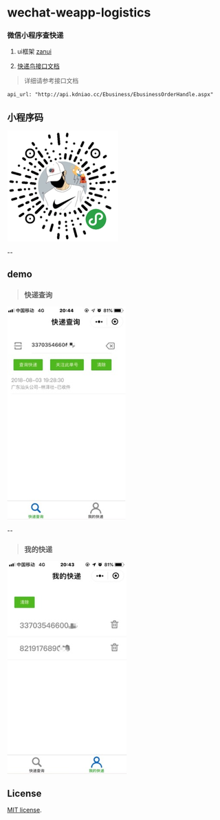 # wechat-weapp-logistics
###  微信小程序查快递


1. ui框架 [zanui](https://github.com/youzan/zanui-weapp)


2. [快递鸟接口文档](http://www.kdniao.com/api-track)


> 详细请参考接口文档

```
api_url: "http://api.kdniao.cc/Ebusiness/EbusinessOrderHandle.aspx"
```

## 小程序码



![](pages/static/image/weapp_code.png)

--

## demo


> ### **快递查询**

![](pages/static/image/myexp.jpeg)

--


> ### **我的快递**

![](pages/static/image/select.jpeg)


## License

[MIT license](https://github.com/RRRoger/wechat-weapp-logistics/blob/master/LICENSE).
